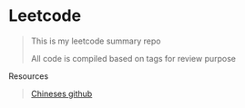 # Leetcode

> This is my leetcode summary repo
>
> All code is compiled based on tags for review purpose

Resources

>[Chineses github](https://github.com/CyC2018/CS-Notes/blob/master/notes/Leetcode%20%E9%A2%98%E8%A7%A3%20-%20%E7%9B%AE%E5%BD%95.md)